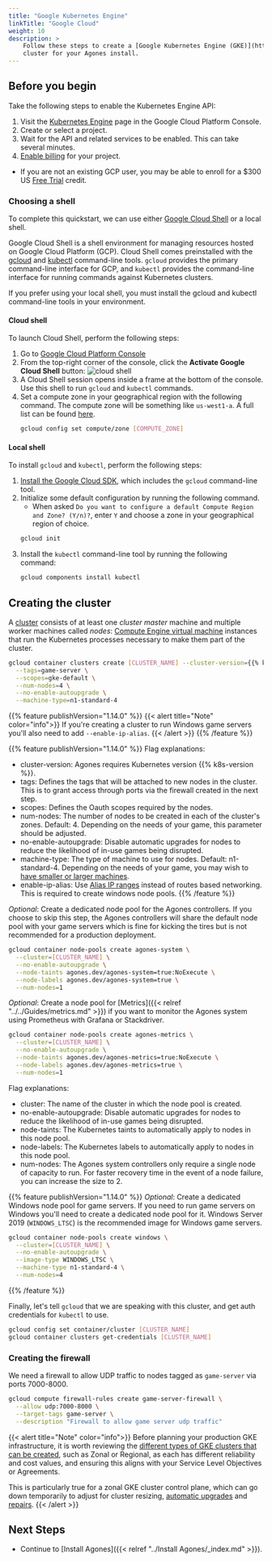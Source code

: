 ```yaml
---
title: "Google Kubernetes Engine"
linkTitle: "Google Cloud"
weight: 10
description: >
    Follow these steps to create a [Google Kubernetes Engine (GKE)](https://cloud.google.com/kubernetes-engine/)
    cluster for your Agones install.
---
```


## Before you begin

Take the following steps to enable the Kubernetes Engine API:

1. Visit the [Kubernetes Engine][kubernetes] page in the Google Cloud Platform Console.
1. Create or select a project.
1. Wait for the API and related services to be enabled. This can take several minutes.
1. [Enable billing][billing] for your project.
  * If you are not an existing GCP user, you may be able to enroll for a $300 US [Free Trial][trial] credit.

[kubernetes]: https://console.cloud.google.com/kubernetes/list
[billing]: https://support.google.com/cloud/answer/6293499#enable-billing
[trial]: https://cloud.google.com/free/

### Choosing a shell

To complete this quickstart, we can use either [Google Cloud Shell][cloud-shell] or a local shell.

Google Cloud Shell is a shell environment for managing resources hosted on Google Cloud Platform (GCP). Cloud Shell comes preinstalled with the [gcloud][gcloud] and [kubectl][kubectl] command-line tools. `gcloud` provides the primary command-line interface for GCP, and `kubectl` provides the command-line interface for running commands against Kubernetes clusters.

If you prefer using your local shell, you must install the gcloud and kubectl command-line tools in your environment.

[cloud-shell]: https://cloud.google.com/shell/
[gcloud]: https://cloud.google.com/sdk/gcloud/
[kubectl]: https://kubernetes.io/docs/user-guide/kubectl-overview/

#### Cloud shell

To launch Cloud Shell, perform the following steps:

1. Go to [Google Cloud Platform Console][cloud]
1. From the top-right corner of the console, click the
   **Activate Google Cloud Shell** button: ![cloud shell](../../../../images/cloud-shell.png)
1. A Cloud Shell session opens inside a frame at the bottom of the console. Use this shell to run `gcloud` and `kubectl` commands.
1. Set a compute zone in your geographical region with the following command. The compute zone will be something like `us-west1-a`. A full list can be found [here][zones].
   ```bash
   gcloud config set compute/zone [COMPUTE_ZONE]
   ```

[cloud]: https://console.cloud.google.com/home/dashboard
[zones]: https://cloud.google.com/compute/docs/regions-zones/#available

#### Local shell

To install `gcloud` and `kubectl`, perform the following steps:

1. [Install the Google Cloud SDK][gcloud-install], which includes the `gcloud` command-line tool.
1. Initialize some default configuration by running the following command.
   * When asked `Do you want to configure a default Compute Region and Zone? (Y/n)?`, enter `Y` and choose a zone in your geographical region of choice.
   ```bash
   gcloud init
   ```
1. Install the `kubectl` command-line tool by running the following command:
   ```bash
   gcloud components install kubectl
   ```

[gcloud-install]: https://cloud.google.com/sdk/docs/quickstarts

## Creating the cluster

A [cluster][cluster] consists of at least one *cluster master* machine and multiple worker machines called *nodes*: [Compute Engine virtual machine][vms] instances that run the Kubernetes processes necessary to make them part of the cluster.

```bash
gcloud container clusters create [CLUSTER_NAME] --cluster-version={{% k8s-version %}} \
  --tags=game-server \
  --scopes=gke-default \
  --num-nodes=4 \
  --no-enable-autoupgrade \
  --machine-type=n1-standard-4
```

{{% feature publishVersion="1.14.0" %}}
{{< alert title="Note" color="info">}}
If you're creating a cluster to run Windows game servers you'll also need to add `--enable-ip-alias`.
{{< /alert >}}
{{% /feature %}}

{{% feature publishVersion="1.14.0" %}}
Flag explanations:

* cluster-version: Agones requires Kubernetes version {{% k8s-version %}}.
* tags: Defines the tags that will be attached to new nodes in the cluster. This is to grant access through ports via the firewall created in the next step.
* scopes: Defines the Oauth scopes required by the nodes.
* num-nodes: The number of nodes to be created in each of the cluster's zones. Default: 4. Depending on the needs of your game, this parameter should be adjusted.
* no-enable-autoupgrade: Disable automatic upgrades for nodes to reduce the likelihood of in-use games being disrupted.
* machine-type: The type of machine to use for nodes. Default: n1-standard-4. Depending on the needs of your game, you may wish to [have smaller or larger machines](https://cloud.google.com/compute/docs/machine-types).
* enable-ip-alias: Use [Alias IP ranges](https://cloud.google.com/vpc/docs/alias-ip) instead of routes based networking. This is required to create windows node pools.
{{% /feature %}}

_Optional_: Create a dedicated node pool for the Agones controllers. If you choose to skip this step, the Agones
controllers will share the default node pool with your game servers which is fine for kicking the tires but is not
recommended for a production deployment.

```bash
gcloud container node-pools create agones-system \
  --cluster=[CLUSTER_NAME] \
  --no-enable-autoupgrade \
  --node-taints agones.dev/agones-system=true:NoExecute \
  --node-labels agones.dev/agones-system=true \
  --num-nodes=1
```

_Optional_: Create a node pool for [Metrics]({{< relref "../../Guides/metrics.md" >}}) if you want to monitor the
 Agones system using Prometheus with Grafana or Stackdriver.

```bash
gcloud container node-pools create agones-metrics \
  --cluster=[CLUSTER_NAME] \
  --no-enable-autoupgrade \
  --node-taints agones.dev/agones-metrics=true:NoExecute \
  --node-labels agones.dev/agones-metrics=true \
  --num-nodes=1
```

Flag explanations:

* cluster: The name of the cluster in which the node pool is created.
* no-enable-autoupgrade: Disable automatic upgrades for nodes to reduce the likelihood of in-use games being disrupted.
* node-taints: The Kubernetes taints to automatically apply to nodes in this node pool.
* node-labels: The Kubernetes labels to automatically apply to nodes in this node pool.
* num-nodes: The Agones system controllers only require a single node of capacity to run. For faster recovery time in the event of a node failure, you can increase the size to 2.

{{% feature publishVersion="1.14.0" %}}
_Optional_: Create a dedicated Windows node pool for game servers. If you need to run game servers on Windows you'll
need to create a dedicated node pool for it. Windows Server 2019 (`WINDOWS_LTSC`) is the recommended image for Windows
game servers.

```bash
gcloud container node-pools create windows \
  --cluster=[CLUSTER_NAME] \
  --no-enable-autoupgrade \
  --image-type WINDOWS_LTSC \
  --machine-type n1-standard-4 \
  --num-nodes=4
```
{{% /feature %}}

Finally, let's tell `gcloud` that we are speaking with this cluster, and get auth credentials for `kubectl` to use.

```bash
gcloud config set container/cluster [CLUSTER_NAME]
gcloud container clusters get-credentials [CLUSTER_NAME]
```

[cluster]: https://cloud.google.com/kubernetes-engine/docs/concepts/cluster-architecture
[vms]: https://cloud.google.com/compute/docs/instances/

### Creating the firewall

We need a firewall to allow UDP traffic to nodes tagged as `game-server` via ports 7000-8000.

```bash
gcloud compute firewall-rules create game-server-firewall \
  --allow udp:7000-8000 \
  --target-tags game-server \
  --description "Firewall to allow game server udp traffic"
```

{{< alert title="Note" color="info">}}
Before planning your production GKE infrastructure, it is worth reviewing the
[different types of GKE clusters that can be created](https://cloud.google.com/kubernetes-engine/docs/concepts/types-of-clusters),
such as Zonal or Regional, as each has different reliability and cost values, and ensuring this aligns with your
Service Level Objectives or Agreements.

This is particularly true for a zonal GKE cluster control plane, which can go down temporarily to adjust for cluster resizing,
[automatic upgrades](https://cloud.google.com/kubernetes-engine/docs/concepts/cluster-upgrades) and
[repairs](https://cloud.google.com/kubernetes-engine/docs/concepts/maintenance-windows-and-exclusions#repairs).
{{< /alert >}}

## Next Steps

- Continue to [Install Agones]({{< relref "../Install Agones/_index.md" >}}).
